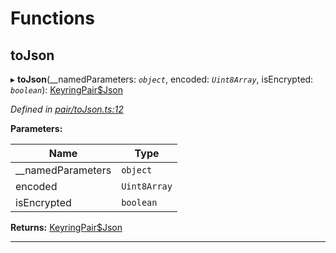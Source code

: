 

# Functions

<a id="tojson"></a>

##  toJson

▸ **toJson**(__namedParameters: *`object`*, encoded: *`Uint8Array`*, isEncrypted: *`boolean`*): [KeyringPair$Json](_types_.md#keyringpair_json)

*Defined in [pair/toJson.ts:12](https://github.com/polkadot-js/common/blob/74744e6/packages/keyring/src/pair/toJson.ts#L12)*

**Parameters:**

| Name | Type |
| ------ | ------ |
| __namedParameters | `object` |
| encoded | `Uint8Array` |
| isEncrypted | `boolean` |

**Returns:** [KeyringPair$Json](_types_.md#keyringpair_json)

___

